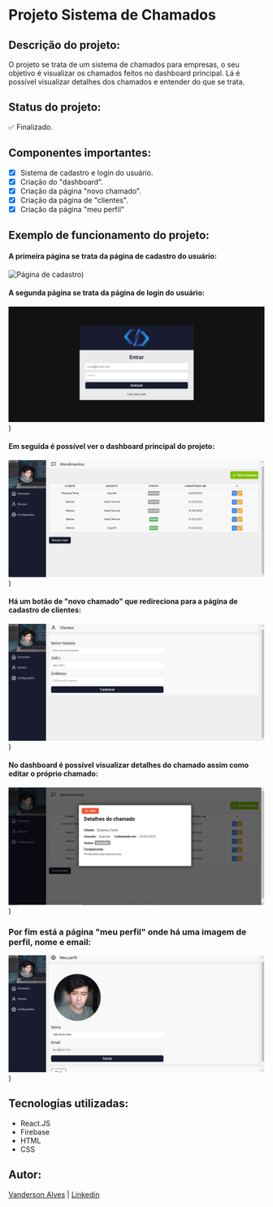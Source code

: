 # Projeto Sistema de Chamados

## Descrição do projeto:
O projeto se trata de um sistema de chamados para empresas, o seu objetivo é visualizar os chamados feitos no dashboard principal. Lá é possível visualizar detalhes dos chamados e entender do que se trata.

## Status do projeto:
✅ Finalizado.

## Componentes importantes:
- [x] Sistema de cadastro e login do usuário.
- [x] Criação do "dashboard".
- [x] Criação da página "novo chamado".
- [x] Criação da página de "clientes".
- [x] Criação da página "meu perfil"

## Exemplo de funcionamento do projeto:

#### A primeira página se trata da página de cadastro do usuário:
![Página de cadastro](sistema-de-chamados/src/assets/cadastrar.jpg))

#### A segunda página se trata da página de login do usuário:
![Página de login](src/assets/login.jpg))

#### Em seguida é possível ver o dashboard principal do projeto:
![Página de dashboard](src/assets/chamados.jpg))

#### Há um botão de "novo chamado" que redireciona para a página de cadastro de clientes:
![Página de clientes](src/assets/clientes.jpg))

#### No dashboard é possível visualizar detalhes do chamado assim como editar o próprio chamado:
![Página de visualizar detalhes](src/assets/detalhes-do-chamado.jpg))

### Por fim está a página "meu perfil" onde há uma imagem de perfil, nome e email:
![Página de meu perfil](src/assets/minha-conta.jpg))

## Tecnologias utilizadas:
* React.JS
* Firebase
* HTML
* CSS

## Autor:
[Vanderson Alves](https://github.com/vanderson-alves) | [Linkedin](https://www.linkedin.com/in/vanderson-alves07/)
